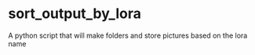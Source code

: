 # sort_output_by_lora
A python script that will make folders and store pictures based on the lora name
